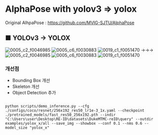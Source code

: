 # AlphaPose with yolov3 => yolox

Original AlhpaPose : https://github.com/MVIG-SJTU/AlphaPose

## ■ YOLOv3  →  YOLOX
![0005_c2_f0046985](https://user-images.githubusercontent.com/60573146/171554270-dd65d156-ff8c-4dcd-ba00-5f4deaf78c1b.jpg)
![0005_c6_f0030883](https://user-images.githubusercontent.com/60573146/171554274-bb57608c-2f3a-48ca-a401-0960c5ab5f22.jpg)
![0019_c1_f0051470](https://user-images.githubusercontent.com/60573146/171554284-494a600b-ccde-41dc-9b3e-75ff1917ed51.jpg)
→→→
![0005_c2_f0046985](https://user-images.githubusercontent.com/60573146/171554197-379f44e2-3344-4616-82d1-d0458f05e2b0.jpg)
![0005_c6_f0030883](https://user-images.githubusercontent.com/60573146/171554245-e929d584-c66c-4915-bf6d-d418e7c7e715.jpg)
![0019_c1_f0051470](https://user-images.githubusercontent.com/60573146/171554259-117d06d7-2732-4358-8231-64c98a0db5e7.jpg)

### 개선점
- Bounding Box 개선
- Skeleton 개선
- Object Detection 추가

<pre>
<code>
python scripts/demo_inference.py --cfg ./configs/coco/resnet/256x192_res50_lr1e-3_1x.yaml --checkpoint ./pretrained_models/fast_res50_256x192.pth --indir "C:\Users\user\Desktop\RE-ID\datasets\DukeMTMC-reID\query" --outdir examples/yolox_x/all --save_img --showbox --conf 0.1 --nms 0.6 --model_size "yolox_x"
</code>
</pre>
